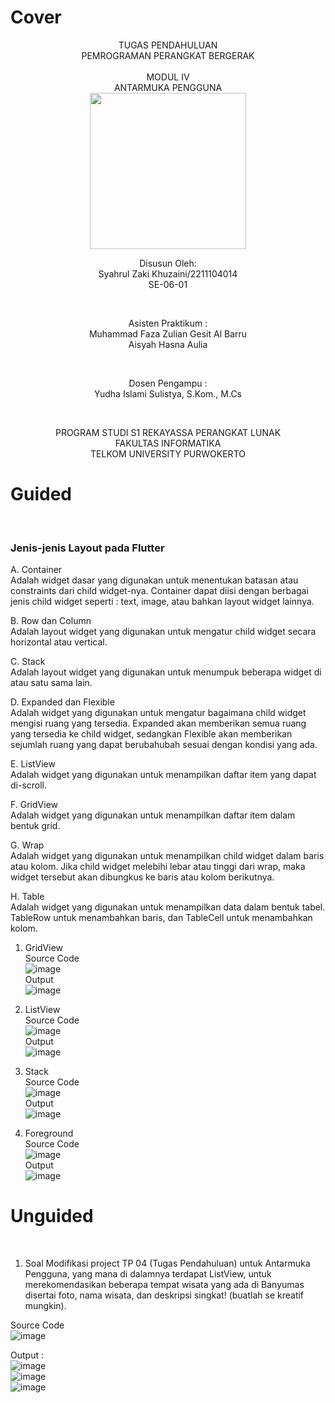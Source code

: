 # Cover 
<div align="center">
TUGAS PENDAHULUAN <br>
PEMROGRAMAN PERANGKAT BERGERAK <br>
<br>
MODUL IV<br>
ANTARMUKA PENGGUNA <br>

<img src="https://lac.telkomuniversity.ac.id/wp-content/uploads/2021/01/cropped-1200px-Telkom_University_Logo.svg-270x270.png" width="250px">

<br>

Disusun Oleh: <br>
Syahrul Zaki Khuzaini/2211104014 <br>
SE-06-01 <br>

<br>

Asisten Praktikum : <br>
Muhammad Faza Zulian Gesit Al Barru <br>
Aisyah Hasna Aulia <br>

<br>

Dosen Pengampu : <br>
Yudha Islami Sulistya, S.Kom., M.Cs <br>

<br>

PROGRAM STUDI S1 REKAYASSA PERANGKAT LUNAK <br>
FAKULTAS INFORMATIKA <br> 
TELKOM UNIVERSITY PURWOKERTO <br>

</div>

# Guided
<br>

### Jenis-jenis Layout pada Flutter <br>
A. Container <br>
    Adalah widget dasar yang digunakan untuk menentukan batasan atau constraints dari child widget-nya. Container dapat diisi dengan berbagai jenis child widget seperti : text, image, atau bahkan layout widget lainnya. <br>

B. Row dan Column <br>
    Adalah layout widget yang digunakan untuk mengatur child widget secara horizontal atau vertical. <br>

C. Stack <br>
    Adalah layout widget yang digunakan untuk menumpuk beberapa widget di atau satu sama lain. <br>

D. Expanded dan Flexible <br>
    Adalah widget yang digunakan untuk mengatur bagaimana child widget mengisi ruang yang tersedia. Expanded akan memberikan semua ruang yang tersedia ke child widget, sedangkan Flexible akan memberikan sejumlah ruang yang dapat berubahubah sesuai dengan kondisi yang ada. <br>

E. ListView <br>
    Adalah widget yang digunakan untuk menampilkan daftar item yang dapat di-scroll. <br>

F. GridView <br>
    Adalah widget yang digunakan untuk menampilkan daftar item dalam bentuk grid. <br>

G. Wrap <br>
    Adalah widget yang digunakan untuk menampilkan child widget dalam baris atau kolom. Jika child widget melebihi lebar atau tinggi dari wrap, maka widget tersebut akan dibungkus ke baris atau kolom berikutnya. <br>

H. Table <br>
    Adalah widget yang digunakan untuk menampilkan data dalam bentuk tabel. TableRow untuk menambahkan baris, dan TableCell untuk menambahkan kolom.<br>

1. GridView <br>
    Source Code <br>
    ![image](/04_Antarmuka_Pengguna/img/GridView.png)
    <br>
    Output <br>
    ![image](/04_Antarmuka_Pengguna/img/outputGrid.png)
    <br>

2. ListView <br>
    Source Code <br>
    ![image](/04_Antarmuka_Pengguna/img/ListView.png)
    <br>
    Output <br>
    ![image](/04_Antarmuka_Pengguna/img/outputList.png)
    <br>

3. Stack <br>
    Source Code <br>
    ![image](/04_Antarmuka_Pengguna/img/StackView.png)
    <br>
    Output <br>
    ![image](/04_Antarmuka_Pengguna/img/outputStack.png)
    <br>

4. Foreground <br>
    Source Code <br>
    ![image](/04_Antarmuka_Pengguna/img/Foreground.png)
    <br>
    Output <br>
    ![image](/04_Antarmuka_Pengguna/img/outputForeground.png)
    <br>

# Unguided
<br>

1. Soal Modifikasi project TP 04 (Tugas Pendahuluan) untuk Antarmuka Pengguna, yang mana di dalamnya terdapat ListView, untuk merekomendasikan beberapa tempat wisata yang ada di Banyumas disertai foto, nama wisata, dan  deskripsi singkat! (buatlah se kreatif mungkin). <br>

Source Code <br>
![image](/04_Antarmuka_Pengguna/img/soal1.png) <br>

Output : <br>
![image](/04_Antarmuka_Pengguna/img/output1.png) <br>
![image](/04_Antarmuka_Pengguna/img/output2.png) <br>
![image](/04_Antarmuka_Pengguna/img/output2.png) <br>
